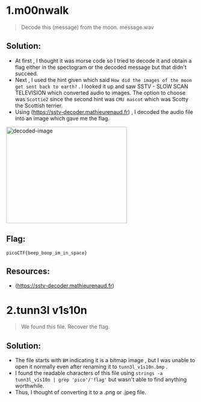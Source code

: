 # 1.m00nwalk
> Decode this (message) from the moon.
> message.wav

## Solution:
- At first , I thought it was morse code so I tried to decode it and obtain a flag either in the spectogram or the decoded message but that didn't succeed.
- Next , I used the hint given which said `How did the images of the moon get sent back to earth?` . I looked it up and saw SSTV - SLOW SCAN TELEVISION which converted audio to images. The option to choose was `Scottie2` since the second hint was `CMU mascot` which was Scotty the Scottish terrier.
- Using (https://sstv-decoder.mathieurenaud.fr) , I decoded the audio file into an image which gave me the flag.

<img width="320" height="256" alt="decoded-image" src="https://github.com/user-attachments/assets/1d8e7511-47b3-4c09-ac0b-7547f9abd9ff" />

## Flag:
`picoCTF{beep_boop_im_in_space}`

## Resources:
- (https://sstv-decoder.mathieurenaud.fr) 

# 2.tunn3l v1s10n
> We found this file. Recover the flag.

## Solution:
- The file starts with `BM` indicating it is a bitmap image , but I was unable to open it normally even after renaming it to `tunn3l_v1s10n.bmp` .
- I found the readable characters of this file using ` strings -a tunn3l_v1s10n | grep 'pico'/'flag' ` but wasn't able to find anything worthwhile.
- Thus, I thought of converting it to a .png or .jpeg file.

